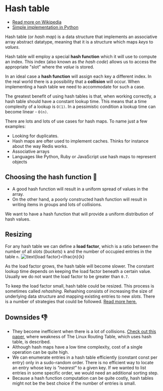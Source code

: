 # Hash table

- [Read more on Wikipedia](https://en.wikipedia.org/wiki/Hash_table)
- [Simple implementation in Python](./simple_hash_map.py)

Hash table (or _hash map_) is a data structure that implements an associative array abstract
datatype, meaning that it is a structure which maps _keys_ to _values_.

Hash table will employ a special **hash function** which it will use to compute an index. This index
(also known as _the hash code_) allows us to access the appropriate "slot" where the _value_ is
stored.

In an ideal case a **hash function** will assign each key a different index. In the real world there
is a possibility that a **collision** will occur. When implementing a hash table we need to
accommodate for such a case.

The greatest benefit of using hash tables is that, when working correctly, a hash table should have
a constant lookup time. This means that a time complexity of a lookup is `O(1)`. In a pessimistic
condition a lookup time can become linear - `O(n)`.

There are lots and lots of use cases for hash maps. To name just a few examples:

- Looking for duplicates.
- Hash maps are ofter used to implement caches. Thinks for instance about the way Redis works.
- Associative arrays
- Languages like Python, Ruby or JavaScript use hash maps to represent objects

## Choosing the hash function 🤔

- A good hash function will result in a uniform spread of values in the array.
- On the other hand, a poorly constructed hash function will result in writing items in groups and
  lots of collisions.

We want to have a hash function that will provide a uniform distribution of hash values.

## Resizing

For any hash table we can define a **load factor**, which is a ratio between the number of all
_slots_ (_buckets_) `k` and the number of occupied entries in the table `n`.
![\text{load factor}=\frac{n}{k}](https://render.githubusercontent.com/render/math?math=%5Ctext%7Bload%20factor%7D%3D%5Cfrac%7Bn%7D%7Bk%7D)

As the load factor grows, the hash table will become slower. The constant lookup time depends on
keeping the load factor beneath a certain value. Usually we do not want the load factor to be
greater than `0.7`.

To keep the load factor small, hash table could be resized. This process is sometimes called
_rehashing_. Rehashing consists of increasing the size of underlying data structure and mapping
existing entries to new _slots_. There is a number of strategies that could be followed.
[Read more here.](https://en.wikipedia.org/wiki/Hash_table#Dynamic_resizing)

## Downsides 👎

- They become inefficient when there is a lot of collisions.
  [Check out this paper](https://www.eng.tau.ac.il/~yash/C2_039_Wool.pdf), where weakness of The
  Linux Routing Table, which uses hash table, is described.
- Although hash maps have a low time complexity, cost of a single operation can be quite high.
- We can enumerate entries in a hash table efficiently (constant const per entry) only in a
  sudo-random order. There is no efficient way to locate an entry whose key is _"nearest"_ to a
  given key. If we wanted to list entries in some specific order, we would need an additional
  sorting step.
- Because a hash function computation can be quite costly, hash tables might not be the best choice
  if the number of entries is small.

